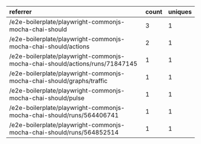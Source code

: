 | referrer                                                                     | count | uniques |
| :--------------------------------------------------------------------------- | :---- | :------ |
| /e2e-boilerplate/playwright-commonjs-mocha-chai-should                       | 3     | 1       |
| /e2e-boilerplate/playwright-commonjs-mocha-chai-should/actions               | 2     | 1       |
| /e2e-boilerplate/playwright-commonjs-mocha-chai-should/actions/runs/71847145 | 1     | 1       |
| /e2e-boilerplate/playwright-commonjs-mocha-chai-should/graphs/traffic        | 1     | 1       |
| /e2e-boilerplate/playwright-commonjs-mocha-chai-should/pulse                 | 1     | 1       |
| /e2e-boilerplate/playwright-commonjs-mocha-chai-should/runs/564406741        | 1     | 1       |
| /e2e-boilerplate/playwright-commonjs-mocha-chai-should/runs/564852514        | 1     | 1       |